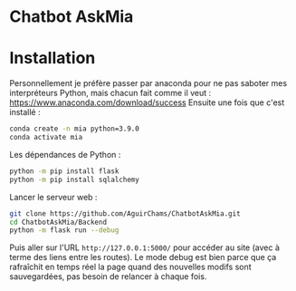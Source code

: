 # Chatbot AskMia

# Installation
Personnellement je préfère passer par anaconda pour ne pas saboter mes interpréteurs Python, mais chacun fait comme il veut : https://www.anaconda.com/download/success
Ensuite une fois que c'est installé :
```sh
conda create -n mia python=3.9.0
conda activate mia
```

Les dépendances de Python :
```sh
python -m pip install flask
python -m pip install sqlalchemy
```

Lancer le serveur web :
```sh
git clone https://github.com/AguirChams/ChatbotAskMia.git
cd ChatbotAskMia/Backend
python -m flask run --debug
```
Puis aller sur l'URL ```http://127.0.0.1:5000/``` pour accéder au site (avec à terme des liens entre les routes).
Le mode debug est bien parce que ça rafraîchit en temps réel la page quand des nouvelles modifs sont sauvegardées, pas besoin de relancer à chaque fois.
